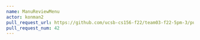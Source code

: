 ```yaml
---
name: ManuReviewMenu
actor: konman2
pull_request_url: https://github.com/ucsb-cs156-f22/team03-f22-5pm-3/pull/42
pull_request_num: 42
---
```

